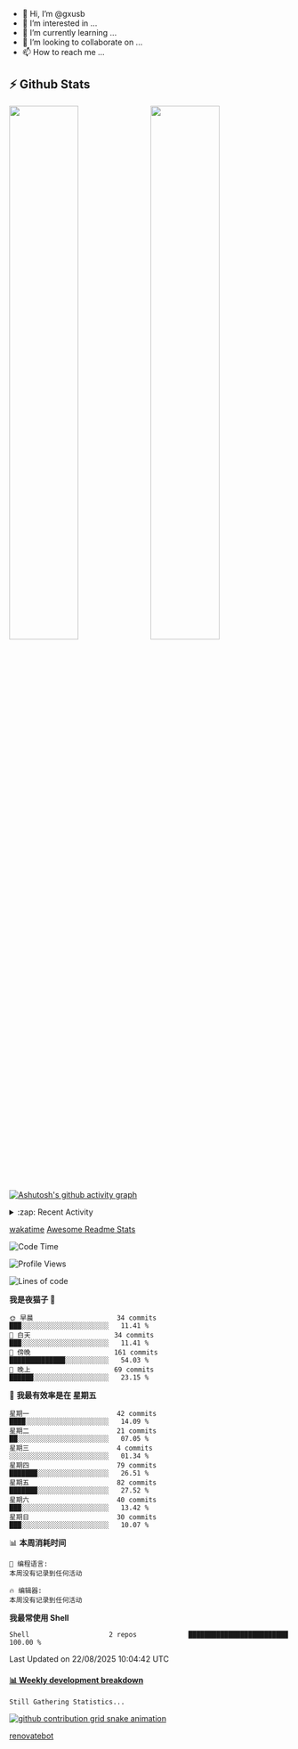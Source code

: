 - 👋 Hi, I’m @gxusb
- 👀 I’m interested in ...
- 🌱 I’m currently learning ...
- 💞️ I’m looking to collaborate on ...
- 📫 How to reach me ...

## ⚡ Github Stats

<p align="left">
  <img width="49.6%" src="https://github-readme-stats.vercel.app/api?username=gxusb&show_icons=true&theme=tokyonight&hide_border=true&locale=cn">
  <img width="49.6%" src="https://github-readme-streak-stats.herokuapp.com?user=gxusb&theme=dark&locale=zh&fire=92DD6B&ring=6FAFDD">
</p>

[![Ashutosh's github activity graph](https://github-readme-activity-graph.vercel.app/graph?username=gxusb&bg_color=d4e3fe&color=9e4c98&line=669c35&point=d29d00&area=true&hide_border=true)](https://github.com/ashutosh00710/github-readme-activity-graph)

<!---
<p align="left">
    <img width="49.5%" src="https://github-readme-stats.vercel.app/api?username=gxusb&show_icons=true&count_private=true&title_color=006400&text_color=000080&bg_color=30,00FFFF,40E0D0,00CED1&locale=cn">
  <img width="49.5%" src="https://github-readme-stats.vercel.app/api/top-langs/?username=gxusb&title_color=006400&text_color=000080&layout=compact&bg_color=30,00FFFF,40E0D0,00CED1&locale=cn">
</p>
--->

<details>
<summary>:zap: Recent Activity</summary>
<!--START_SECTION:activity-->

1. 🎉 Merged PR [#13](https://github.com/gxusb/gxusb/pull/13) in [gxusb/gxusb](https://github.com/gxusb/gxusb)
2. 🎉 Merged PR [#12](https://github.com/gxusb/gxusb/pull/12) in [gxusb/gxusb](https://github.com/gxusb/gxusb)
3. 🗣 Commented on [#56](https://github.com/hua0512/stream-rec/issues/56#issuecomment-2067642109) in [hua0512/stream-rec](https://github.com/hua0512/stream-rec)
4. 🗣 Commented on [#56](https://github.com/hua0512/stream-rec/issues/56#issuecomment-2067637130) in [hua0512/stream-rec](https://github.com/hua0512/stream-rec)
5. ❗ Opened issue [#56](https://github.com/hua0512/stream-rec/issues/56) in [hua0512/stream-rec](https://github.com/hua0512/stream-rec)
6. ❗ Opened issue [#50](https://github.com/hua0512/stream-rec/issues/50) in [hua0512/stream-rec](https://github.com/hua0512/stream-rec)
7. 🗣 Commented on [#5](https://github.com/v03413/ServerStatus-Client/issues/5) in [v03413/ServerStatus-Client](https://github.com/v03413/ServerStatus-Client)
8. ❗️ Opened issue [#5](https://github.com/v03413/ServerStatus-Client/issues/5) in [v03413/ServerStatus-Client](https://github.com/v03413/ServerStatus-Client)
9. ❗️ Opened issue [#2233](https://github.com/alist-org/alist/issues/2233) in [alist-org/alist](https://github.com/alist-org/alist)
10. ❗️ Opened issue [#194](https://github.com/cppla/ServerStatus/issues/194) in [cppla/ServerStatus](https://github.com/cppla/ServerStatus)

<!--END_SECTION:activity-->
</details>


[wakatime](https://wakatime.com/dashboard) [Awesome Readme Stats](https://github.com/marketplace/actions/profile-readme-development-stats)

<!--START_SECTION:waka-->
![Code Time](http://img.shields.io/badge/Code%20Time-177%20hrs%2028%20mins-blue)

![Profile Views](http://img.shields.io/badge/%E4%B8%AA%E4%BA%BA%E8%B5%84%E6%96%99%E8%A7%82%E7%9C%8B%E6%AC%A1%E6%95%B0-0-blue)

![Lines of code](https://img.shields.io/badge/%E4%BB%8E%E3%80%8CHello%20World%E3%80%8D%E8%B5%B7%E6%88%91%E5%B7%B2%E7%BB%8F%E5%86%99%E4%BA%86-2.0%20thousand%20%E8%A1%8C%E4%BB%A3%E7%A0%81-blue)

**我是夜猫子 🦉** 

```text
🌞 早晨                     34 commits          ███░░░░░░░░░░░░░░░░░░░░░░   11.41 % 
🌆 白天                     34 commits          ███░░░░░░░░░░░░░░░░░░░░░░   11.41 % 
🌃 傍晚                     161 commits         ██████████████░░░░░░░░░░░   54.03 % 
🌙 晚上                     69 commits          ██████░░░░░░░░░░░░░░░░░░░   23.15 % 
```
📅 **我最有效率是在 星期五** 

```text
星期一                      42 commits          ████░░░░░░░░░░░░░░░░░░░░░   14.09 % 
星期二                      21 commits          ██░░░░░░░░░░░░░░░░░░░░░░░   07.05 % 
星期三                      4 commits           ░░░░░░░░░░░░░░░░░░░░░░░░░   01.34 % 
星期四                      79 commits          ███████░░░░░░░░░░░░░░░░░░   26.51 % 
星期五                      82 commits          ███████░░░░░░░░░░░░░░░░░░   27.52 % 
星期六                      40 commits          ███░░░░░░░░░░░░░░░░░░░░░░   13.42 % 
星期日                      30 commits          ███░░░░░░░░░░░░░░░░░░░░░░   10.07 % 
```


📊 **本周消耗时间** 

```text
💬 编程语言: 
本周没有记录到任何活动

🔥 编辑器: 
本周没有记录到任何活动
```

**我最常使用 Shell** 

```text
Shell                    2 repos             █████████████████████████   100.00 % 
```




 Last Updated on 22/08/2025 10:04:42 UTC
<!--END_SECTION:waka-->

<!-- waka-box start -->
#### <a href="https://gist.github.com/595eec8ae8745b516c9a8ad8a265a100" target="_blank">📊 Weekly development breakdown</a>
```text
Still Gathering Statistics...
```
<!-- Powered by https://github.com/YouEclipse/waka-box-go . -->
<!-- waka-box end -->

[![github contribution grid snake animation](https://raw.githubusercontent.com/gxusb/gxusb/output/github-contribution-grid-snake.svg)](https://github.com/gxusb)

<!---
gxusb/gxusb is a ✨ special ✨ repository because its `README.md` (this file) appears on your GitHub profile.
You can click the Preview link to take a look at your changes.
--->

[renovatebot](https://app.renovatebot.com/dashboard)
